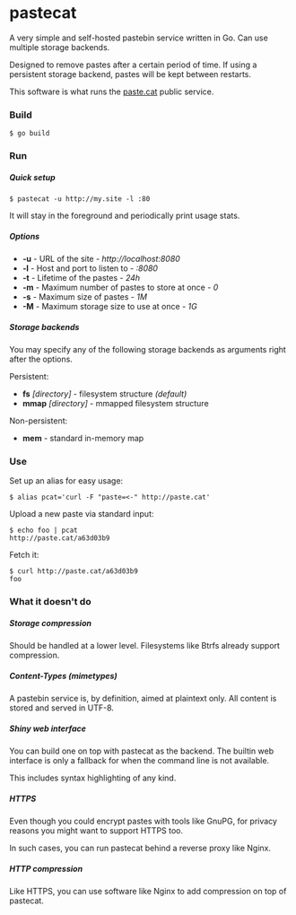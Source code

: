# pastecat

A very simple and self-hosted pastebin service written in Go. Can use multiple
storage backends.

Designed to remove pastes after a certain period of time. If using a
persistent storage backend, pastes will be kept between restarts.

This software is what runs the [paste.cat](http://paste.cat) public service.

### Build

	$ go build

### Run

##### Quick setup

	$ pastecat -u http://my.site -l :80

It will stay in the foreground and periodically print usage stats.

##### Options

* **-u** - URL of the site - *http://localhost:8080*
* **-l** - Host and port to listen to - *:8080*
* **-t** - Lifetime of the pastes - *24h*
* **-m** - Maximum number of pastes to store at once - *0*
* **-s** - Maximum size of pastes - *1M*
* **-M** - Maximum storage size to use at once - *1G*

##### Storage backends

You may specify any of the following storage backends as arguments right after
the options.

Persistent:

* **fs** *[directory]* - filesystem structure *(default)*
* **mmap** *[directory]* - mmapped filesystem structure

Non-persistent:

* **mem** - standard in-memory map

### Use

Set up an alias for easy usage:

	$ alias pcat='curl -F "paste=<-" http://paste.cat'

Upload a new paste via standard input:

	$ echo foo | pcat
	http://paste.cat/a63d03b9

Fetch it:

	$ curl http://paste.cat/a63d03b9
	foo

### What it doesn't do

##### Storage compression

Should be handled at a lower level. Filesystems like Btrfs already support
compression.

##### Content-Types (mimetypes)

A pastebin service is, by definition, aimed at plaintext only. All content is
stored and served in UTF-8.

##### Shiny web interface

You can build one on top with pastecat as the backend. The builtin web
interface is only a fallback for when the command line is not available.

This includes syntax highlighting of any kind.

##### HTTPS

Even though you could encrypt pastes with tools like GnuPG, for privacy
reasons you might want to support HTTPS too.

In such cases, you can run pastecat behind a reverse proxy like Nginx.

##### HTTP compression

Like HTTPS, you can use software like Nginx to add compression on top of
pastecat.
